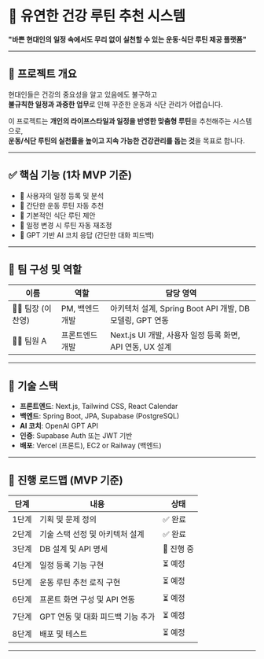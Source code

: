 # 🧠 유연한 건강 루틴 추천 시스템

**"바쁜 현대인의 일정 속에서도 무리 없이 실천할 수 있는 운동·식단 루틴 제공 플랫폼"**

---

## 📌 프로젝트 개요

현대인들은 건강의 중요성을 알고 있음에도 불구하고  
**불규칙한 일정과 과중한 업무**로 인해 꾸준한 운동과 식단 관리가 어렵습니다.

이 프로젝트는 **개인의 라이프스타일과 일정을 반영한 맞춤형 루틴**을 추천해주는 시스템으로,  
**운동/식단 루틴의 실천률을 높이고 지속 가능한 건강관리를 돕는 것**을 목표로 합니다.

---

## ✅ 핵심 기능 (1차 MVP 기준)

- 📆 사용자의 일정 등록 및 분석
- 🏃 간단한 운동 루틴 자동 추천
- 🍱 기본적인 식단 루틴 제안
- 🔄 일정 변경 시 루틴 자동 재조정
- 🧠 GPT 기반 AI 코치 응답 (간단한 대화 피드백)

---

## 👥 팀 구성 및 역할

| 이름 | 역할 | 담당 영역 |
|------|------|------------|
| 🧑‍💻 팀장 (이찬영) | PM, 백엔드 개발 | 아키텍처 설계, Spring Boot API 개발, DB 모델링, GPT 연동 |
| 👩‍💻 팀원 A | 프론트엔드 개발 | Next.js UI 개발, 사용자 일정 등록 화면, API 연동, UX 설계 |

---

## 🧱 기술 스택

- **프론트엔드**: Next.js, Tailwind CSS, React Calendar
- **백엔드**: Spring Boot, JPA, Supabase (PostgreSQL)
- **AI 코치**: OpenAI GPT API
- **인증**: Supabase Auth 또는 JWT 기반
- **배포**: Vercel (프론트), EC2 or Railway (백엔드)

---

## 🚧 진행 로드맵 (MVP 기준)

| 단계 | 내용 | 상태 |
|------|------|------|
| 1단계 | 기획 및 문제 정의 | ✅ 완료 |
| 2단계 | 기술 스택 선정 및 아키텍처 설계 | ✅ 완료 |
| 3단계 | DB 설계 및 API 명세 | 🔄 진행 중 |
| 4단계 | 일정 등록 기능 구현 | ⏳ 예정 |
| 5단계 | 운동 루틴 추천 로직 구현 | ⏳ 예정 |
| 6단계 | 프론트 화면 구성 및 API 연동 | ⏳ 예정 |
| 7단계 | GPT 연동 및 대화 피드백 기능 추가 | ⏳ 예정 |
| 8단계 | 배포 및 테스트 | ⏳ 예정 |

---
